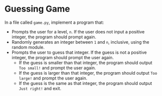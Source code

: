 # Guessing Game

In a file called `game.py`, implement a program that:

* Prompts the user for a level, `n`. If the user does not input a positive integer, the program should prompt again.
* Randomly generates an integer between `1` and `n`, inclusive, using the random module.
* Prompts the user to guess that integer. If the guess is not a positive integer, the program should prompt the user again.
  * If the guess is smaller than that integer, the program should output `Too small!` and prompt the user again.
  * If the guess is larger than that integer, the program should output `Too large!` and prompt the user again.
  * If the guess is the same as that integer, the program should output `Just right!` and exit.